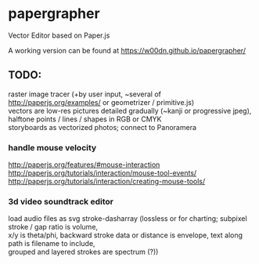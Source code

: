 # papergrapher
Vector Editor based on Paper.js

A working version can be found at https://w00dn.github.io/papergrapher/

## TODO:
raster image tracer (+by user input, ~several of http://paperjs.org/examples/ or geometrizer / primitive.js)  
vectors are low-res pictures detailed gradually (~kanji or progressive jpeg), halftone points / lines / shapes in RGB or CMYK    
storyboards as vectorized photos; connect to Panoramera  
  
### handle mouse velocity  
http://paperjs.org/features/#mouse-interaction  
http://paperjs.org/tutorials/interaction/mouse-tool-events/  
http://paperjs.org/tutorials/interaction/creating-mouse-tools/  
  
### 3d video soundtrack editor
load audio files as svg stroke-dasharray (lossless or for charting; subpixel stroke / gap ratio is volume,  
x/y is theta/phi, backward stroke data or distance is envelope, text along path is filename to include,  
grouped and layered strokes are spectrum (?))  

